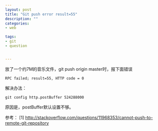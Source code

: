 ```yaml
---
layout: post
title: "Git push error result=55"
description: ""
categories:
- web

tags:
- git
- question


---
```


放了一个约7M的音乐文件，git push origin master时，报下面错误

	RPC failed; result=55, HTTP code = 0

解决办法：

	git config http.postBuffer 524288000	
	
原因是，postBuffer默认设置不够。

参考：
[1] http://stackoverflow.com/questions/11968353/cannot-push-to-remote-git-repository